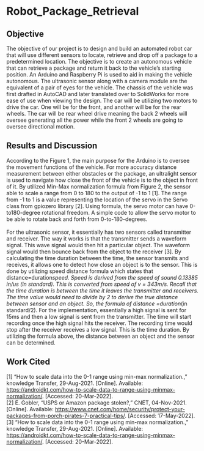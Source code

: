 # Robot_Package_Retrieval

## Objective <br> 
The objective of our project is to design and build an automated robot car that will use different sensors to locate, retrieve and drop off a package to a predetermined location. The objective is to create an autonomous vehicle that can retrieve a package and return it back to the vehicle’s starting position. An Arduino and Raspberry Pi is used to aid in making the vehicle autonomous. The ultrasonic sensor along with a camera module are the equivalent of a pair of eyes for the vehicle. The chassis of the vehicle was first drafted in AutoCAD and later translated over to SolidWorks for more ease of use when viewing the design. The car will be utilizing two motors to drive the car. One will be for the front, and another will be for the rear wheels. The car will be rear wheel drive meaning the back 2 wheels will oversee generating all the power while the front 2 wheels are going to oversee directional motion.<br> 

## Results and Discussion<br> 
According to the Figure 1, the main purpose for the Arduino is to oversee the movement functions of the vehicle. For more accuracy distance measurement between either obstacles or the package, an ultralight sensor is used to navigate how close the front of the vehicle is to the object in front of it. By utilized Min-Max normalization formula from Figure 2, the sensor able to scale a range from 0 to 180 to the output of -1 to 1 [1]. The range from -1 to 1 is a value representing the location of the servo in the Servo class from gpiozero library [2]. Using formula, the servo motor can have 0-to180-degree rotational freedom. A simple code to allow the servo motor to be able to rotate back and forth from 0-to-180-degrees. <br> <br> 
For the ultrasonic sensor, it essentially has two sensors called transmitter and receiver. The way it works is that the transmitter sends a waveform signal. This wave signal would then hit a particular object. The waveform signal would then bounce back from the object to the receiver [3]. By calculating the time duration between the time, the sensor transmits and receives, it allows one to detect how close an object is to the sensor. This is done by utilizing speed distance formula which states that distance=duration*speed. Speed is derived from the speed of sound 0.13385 in/us (in standard). This is converted from speed of v = 343m/s. Recall that the time duration is between the time it leaves the transmitter and receivers. The time value would need to divide by 2 to derive the true distance between sensor and an object. So, the formula of distance =duration*(in standard/2). For the implementation, essentially a high signal is sent for 15ms and then a low signal is sent from the transmitter. The time will start recording once the high signal hits the receiver. The recording time would stop after the receiver receives a low signal. This is the time duration. By utilizing the formula above, the distance between an object and the sensor can be determined.  <br> 


## Work Cited <br> 

[1] “How to scale data into the 0-1 range using min-max normalization.,” knowledge Transfer, 29-Aug-2021. [Online]. Available: https://androidkt.com/how-to-scale-data-to-range-using-minmax-normalization/. [Accessed: 20-Mar-2022]. <br> 
[2] E. Gobler, “USPS or Amazon package stolen?,” CNET, 04-Nov-2021. [Online]. Available: https://www.cnet.com/home/security/protect-your-packages-from-porch-pirates-7-practical-tips/. [Accessed: 17-May-2022]. <br> 
[3] “How to scale data into the 0-1 range using min-max normalization.,” knowledge Transfer, 29-Aug-2021. [Online]. Available: https://androidkt.com/how-to-scale-data-to-range-using-minmax-normalization/. [Accessed: 20-Mar-2022]. <br> 

